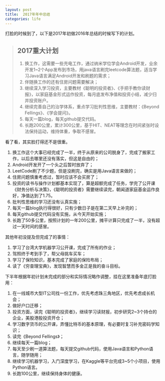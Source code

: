 ```yaml
---
layout: post
title:  2017年年中总结
categories: life
---
```

打脸的时候到了，以下是2017年初做2016年总结的时候写下的计划。

> ## 2017重大计划
> 1. 换工作，这需要一些充电工作，通过纳米学位学会Android开发，业余开发1~2个App发布到市场，用java语言刷完leetcode算法题，适当学习Java语言满足Android开发和刷题的需求；
> 2. 伴随换工作的还有住房问题需要解决；
> 3. 继续深入学习投资，主要教材《聪明的投资者》、《手把手教你读财报》，以家庭基金形式运作投资，每月底发布净值和投资小结，减少归并投资账户。
> 4. 继续完善自己的治学体系，重点学习批判性思维，主要教材：《Beyond Fellings》、《学会提问》。
> 5. 每天一篇blog，每天github提交代码。
> 6. 长跑200公里，累计300公里，基于HIT、NEAT等理念在时间紧张时设法保持运动，维持体重，争取不感冒。

看了看，其实脸打得还不是很重。

1. 换工作这个大事已经完成了一半，终于从原来的公司脱身了，完成了搬家工作，以后去哪里还没有落实，但这是自由的；
2. Android开发开了一个头之后暂时放弃了；
3. LeetCode刷了不少题，但是没刷完，确实是用Java语言来做的；
4. 住房问题慎重考虑过，暂时应该不会买房了；
5. 投资的读书与操作计划都基本实现了，算是超额完成了任务，学完了公开课《财务分析与决策》，《聪明的投资者》需要继续读完，朝闻道家庭基金运作良好，净值达到了1.75。
6. 批判性思维的学习还没有认真实施；
7. 每天一篇blog执行得很好，只有少数日子是在第二天早上补完的；
8. 每天github提交代码没有实施，从今天开始实施；
9. 长跑了50多公里，按照计划的一年200公里，摊平计算只完成了一半，没有超过一天时间的感冒。

其他年初没提及但完成了的事情：

1. 学习了台湾大学机器学习公开课，完成了所有的作业；
2. 驾照终于考到手了，帮父母挑车买车；
3. 学习了保险知识，基本完成了家庭的保险布局；
4. 读了《穷查理宝典》，发现智慧而多金正是我的奋斗目标。

下半年根据年初计划未完成的部分和实际情况略作调整，挂在这里准备年底打脸用：

1. 在一线城市大型IT公司找一份工作，优先考虑珠三角地区，优先考虑成长机会；
2. 做好户口迁移；
3. 投资方面，读完《聪明的投资者》，继续学习读财报，初步研究2~3个持仓的企业，美股港股投资开仓；
4. 学习数字货币的公开课，弄懂比特币的基本原理，有必要时复习补充密码学知识；
5. 读完《Beyond Fellings》；
6. 继续每天一篇blog；
7. 每天至少刷一道算法题，每天提交github代码，使用Java语言和Python语言，随学随用；
8. 继续学习机器学习，入门深度学习，在Kaggle等平台完成3~5个小项目，使用Python语言。
9. 长跑100公里，继续保持身体的健康。